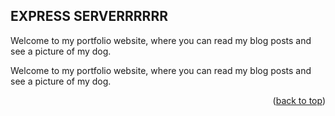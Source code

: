 ## EXPRESS SERVERRRRRR

Welcome to my portfolio website, where you can read my blog posts and see a picture of my dog.

Welcome to my portfolio website, where you can read my blog posts and see a picture of my dog.

<p align="right">(<a href="#post1">back to top</a>)</p>
